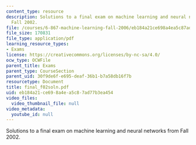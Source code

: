 ```yaml
---
content_type: resource
description: Solutions to a final exam on machine learning and neural networks from
  Fall 2002.
file: /courses/6-867-machine-learning-fall-2006/eb184a21ce698a4ea5c87ad77b3ea454_final_f02soln.pdf
file_size: 170831
file_type: application/pdf
learning_resource_types:
- Exams
license: https://creativecommons.org/licenses/by-nc-sa/4.0/
ocw_type: OCWFile
parent_title: Exams
parent_type: CourseSection
parent_uid: 30f9de6f-e695-deaf-36b1-b7a58db16f7b
resourcetype: Document
title: final_f02soln.pdf
uid: eb184a21-ce69-8a4e-a5c8-7ad77b3ea454
video_files:
  video_thumbnail_file: null
video_metadata:
  youtube_id: null
---
```

Solutions to a final exam on machine learning and neural networks from Fall 2002.